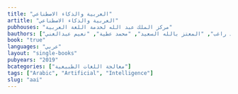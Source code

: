 ```yaml
---
title: "العربية والذكاء الاصطناعي"
artitle: "العربية والذكاء الاصطناعي"
pubhouses: "مركز الملك عبد الله لخدمة اللغة العربية"
bauthors: ["أحمد راغب", "المعتز بالله السعيد", "محمد عطية", "نعيم عبدالغني"]
book: "true"
languages: "عربي"
layout: "single-books"
pubyears: "2019"
bcategories: ["معالجة اللغات الطبيعية"]
tags: ["Arabic", "Artificial", "Intelligence"]
slug: "aai"
---
```


